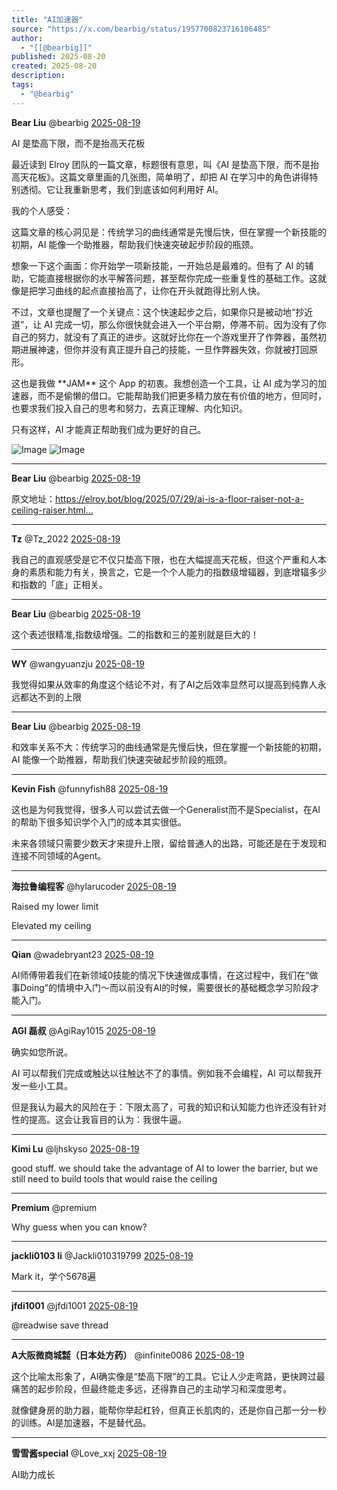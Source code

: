 ```yaml
---
title: "AI加速器"
source: "https://x.com/bearbig/status/1957700823716106485"
author:
  - "[[@bearbig]]"
published: 2025-08-20
created: 2025-08-20
description:
tags:
  - "@bearbig"
---
```

**Bear Liu** @bearbig [2025-08-19](https://x.com/bearbig/status/1957700823716106485)

AI 是垫高下限，而不是抬高天花板

最近读到 Elroy 团队的一篇文章，标题很有意思，叫《AI 是垫高下限，而不是抬高天花板》。这篇文章里画的几张图，简单明了，却把 AI 在学习中的角色讲得特别透彻。它让我重新思考，我们到底该如何利用好 AI。

我的个人感受：

这篇文章的核心洞见是：传统学习的曲线通常是先慢后快，但在掌握一个新技能的初期，AI 能像一个助推器，帮助我们快速突破起步阶段的瓶颈。

想象一下这个画面：你开始学一项新技能，一开始总是最难的。但有了 AI 的辅助，它能直接根据你的水平解答问题，甚至帮你完成一些重复性的基础工作。这就像是把学习曲线的起点直接抬高了，让你在开头就跑得比别人快。

不过，文章也提醒了一个关键点：这个快速起步之后，如果你只是被动地“抄近道”，让 AI 完成一切，那么你很快就会进入一个平台期，停滞不前。因为没有了你自己的努力，就没有了真正的进步。这就好比你在一个游戏里开了作弊器，虽然初期进展神速，但你并没有真正提升自己的技能，一旦作弊器失效，你就被打回原形。

这也是我做 \*\*JAM\*\* 这个 App 的初衷。我想创造一个工具，让 AI 成为学习的加速器，而不是偷懒的借口。它能帮助我们把更多精力放在有价值的地方，但同时，也要求我们投入自己的思考和努力，去真正理解、内化知识。

只有这样，AI 才能真正帮助我们成为更好的自己。

![Image](https://pbs.twimg.com/media/GysmhkwWYAAMM9O?format=jpg&name=large) ![Image](https://pbs.twimg.com/media/GysmhmHXgAUJwy0?format=jpg&name=large)

---

**Bear Liu** @bearbig [2025-08-19](https://x.com/bearbig/status/1957700824743698900)

原文地址：https://elroy.bot/blog/2025/07/29/ai-is-a-floor-raiser-not-a-ceiling-raiser.html…

---

**Tz** @Tz\_2022 [2025-08-19](https://x.com/Tz_2022/status/1957747158435668292)

我自己的直观感受是它不仅只垫高下限，也在大幅提高天花板，但这个严重和人本身的素质和能力有关，换言之，它是一个个人能力的指数级增辐器，到底增辐多少和指数的「底」正相关。

---

**Bear Liu** @bearbig [2025-08-19](https://x.com/bearbig/status/1957750305275408473)

这个表述很精准,指数级增强。二的指数和三的差别就是巨大的！

---

**WY** @wangyuanzju [2025-08-19](https://x.com/wangyuanzju/status/1957703933281071250)

我觉得如果从效率的角度这个结论不对，有了AI之后效率显然可以提高到纯靠人永远都达不到的上限

---

**Bear Liu** @bearbig [2025-08-19](https://x.com/bearbig/status/1957717610688397330)

和效率关系不大：传统学习的曲线通常是先慢后快，但在掌握一个新技能的初期，AI 能像一个助推器，帮助我们快速突破起步阶段的瓶颈。

---

**Kevin Fish** @funnyfish88 [2025-08-19](https://x.com/funnyfish88/status/1957710404102062419)

这也是为何我觉得，很多人可以尝试去做一个Generalist而不是Specialist，在AI的帮助下很多知识学个入门的成本其实很低。

未来各领域只需要少数天才来提升上限，留给普通人的出路，可能还是在于发现和连接不同领域的Agent。

---

**海拉鲁编程客** @hylarucoder [2025-08-19](https://x.com/hylarucoder/status/1957705801776378286)

Raised my lower limit

Elevated my ceiling

---

**Qian** @wadebryant23 [2025-08-19](https://x.com/wadebryant23/status/1957702488897044619)

AI师傅带着我们在新领域0技能的情况下快速做成事情，在这过程中，我们在“做事Doing”的情境中入门～而以前没有AI的时候，需要很长的基础概念学习阶段才能入门。

---

**AGI 磊叔** @AgiRay1015 [2025-08-19](https://x.com/AgiRay1015/status/1957712135162851372)

确实如您所说。

AI 可以帮我们完成或触达以往触达不了的事情。例如我不会编程，AI 可以帮我开发一些小工具。

但是我认为最大的风险在于：下限太高了，可我的知识和认知能力也许还没有针对性的提高。这会让我盲目的认为：我很牛逼。

---

**Kimi Lu** @ljhskyso [2025-08-19](https://x.com/ljhskyso/status/1957730574551977987)

good stuff. we should take the advantage of AI to lower the barrier, but we still need to build tools that would raise the ceiling

---

**Premium** @premium

Why guess when you can know?

---

**jackli0103 li** @Jackli010319799 [2025-08-19](https://x.com/Jackli010319799/status/1957832475582881985)

Mark it，学个5678遍

---

**jfdi1001** @jfdi1001 [2025-08-19](https://x.com/jfdi1001/status/1957874408502227309)

@readwise save thread

---

**A大阪微商城㍿（日本处方药）** @infinite0086 [2025-08-19](https://x.com/infinite0086/status/1957805638719049806)

这个比喻太形象了，AI确实像是“垫高下限”的工具。它让人少走弯路，更快跨过最痛苦的起步阶段，但最终能走多远，还得靠自己的主动学习和深度思考。

就像健身房的助力器，能帮你举起杠铃，但真正长肌肉的，还是你自己那一分一秒的训练。AI是加速器，不是替代品。

---

**雪雪酱special** @Love\_xxj [2025-08-19](https://x.com/Love_xxj/status/1957709197568823732)

AI助力成长
